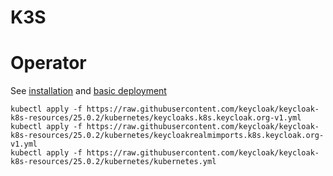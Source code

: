 
# K3S

# Operator

See [installation](https://www.keycloak.org/operator/installation) and [basic deployment](https://www.keycloak.org/operator/basic-deployment)

```
kubectl apply -f https://raw.githubusercontent.com/keycloak/keycloak-k8s-resources/25.0.2/kubernetes/keycloaks.k8s.keycloak.org-v1.yml
kubectl apply -f https://raw.githubusercontent.com/keycloak/keycloak-k8s-resources/25.0.2/kubernetes/keycloakrealmimports.k8s.keycloak.org-v1.yml
kubectl apply -f https://raw.githubusercontent.com/keycloak/keycloak-k8s-resources/25.0.2/kubernetes/kubernetes.yml
```
